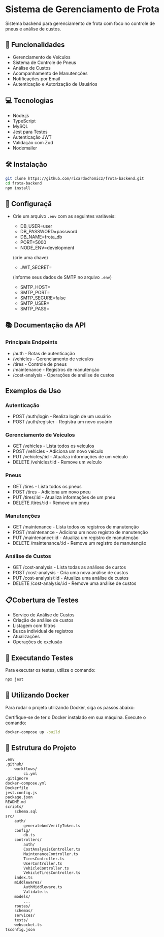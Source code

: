 # Sistema de Gerenciamento de Frota

Sistema backend para gerenciamento de frota com foco no controle de pneus e análise de custos.

## 🚀 Funcionalidades

- Gerenciamento de Veículos
- Sistema de Controle de Pneus
- Análise de Custos
- Acompanhamento de Manutenções
- Notificações por Email
- Autenticação e Autorização de Usuários

## 💻 Tecnologias

- Node.js
- TypeScript
- MySQL
- Jest para Testes
- Autenticação JWT
- Validação com Zod
- Nodemailer

## 🛠️ Instalação

```bash
git clone https://github.com/ricardochomicz/frota-backend.git
cd frota-backend
npm install
```

## 🔧 Configuraçã
- Crie um arquivo `.env` com as seguintes variáveis:
    - DB_USER=user
    - DB_PASSWORD=password
    - DB_NAME=frota_db
    - PORT=5000
    - NODE_ENV=development

    (crie uma chave)
    - JWT_SECRET=

    (informe seus dados de SMTP no arquivo `.env`)
    - SMTP_HOST=
    - SMTP_PORT=
    - SMTP_SECURE=false
    - SMTP_USER=
    - SMTP_PASS=

## 📚 Documentação da API
### Principais Endpoints
- /auth - Rotas de autenticação
- /vehicles - Gerenciamento de veículos
- /tires - Controle de pneus
- /maintenance - Registros de manutenção
- /cost-analysis - Operações de análise de custos

## Exemplos de Uso
### Autenticação
- POST /auth/login - Realiza login de um usuário
- POST /auth/register - Registra um novo usuário

### Gerenciamento de Veículos
- GET /vehicles - Lista todos os veículos
- POST /vehicles - Adiciona um novo veículo
- PUT /vehicles/:id - Atualiza informações de um veículo
- DELETE /vehicles/:id - Remove um veículo

### Pneus
- GET /tires - Lista todos os pneus
- POST /tires - Adiciona um novo pneu
- PUT /tires/:id - Atualiza informações de um pneu
- DELETE /tires/:id - Remove um pneu

### Manutenções
* GET /maintenance - Lista todos os registros de manutenção
* POST /maintenance - Adiciona um novo registro de manutenção
* PUT /maintenance/:id - Atualiza um registro de manutenção
* DELETE /maintenance/:id - Remove um registro de manutenção

### Análise de Custos
* GET /cost-analysis - Lista todas as análises de custos
* POST /cost-analysis - Cria uma nova análise de custos
* PUT /cost-analysis/:id - Atualiza uma análise de custos
* DELETE /cost-analysis/:id - Remove uma análise de custos


##  📋Cobertura de Testes
* Serviço de Análise de Custos
* Criação de análise de custos
* Listagem com filtros
* Busca individual de registros
* Atualizações
* Operações de exclusão

## 🧪 Executando Testes
Para executar os testes, utilize o comando:
```bash
npx jest
```

## 🐳 Utilizando Docker
Para rodar o projeto utilizando Docker, siga os passos abaixo:

Certifique-se de ter o Docker instalado em sua máquina.
Execute o comando:
```bash
docker-compose up -build
```

## 📂 Estrutura do Projeto
```bash
.env
.github/
    workflows/
        ci.yml
.gitignore
docker-compose.yml
Dockerfile
jest.config.js
package.json
README.md
scripts/
    schema.sql
src/
    auth/
        generateAndVerifyToken.ts
    config/
        db.ts
    controllers/
        auth/
        CostAnalysisController.ts
        MaintenanceController.ts
        TiresController.ts
        UserController.ts
        VehicleController.ts
        VehicleTiresController.ts
    index.ts
    middlewares/
        AuthMiddleware.ts
        Validate.ts
    models/
        ...
    routes/
    schemas/
    services/
    tests/
    websocket.ts
tsconfig.json
```